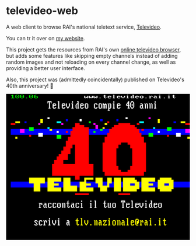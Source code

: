 # televideo-web

A web client to browse RAI's national teletext service, [Televideo](https://en.wikipedia.org/wiki/Televideo_(teletext)).

You can tr it over on [my website](https://alfiot.net/televideo/).

This project gets the resources from RAI's own [online televideo browser](https://www.servizitelevideo.rai.it/televideo/pub/pagina.jsp),
but adds some features like skipping empty channels instead of adding random images
and not reloading on every channel change, as well as providing a better user interface.

Also, this project was (admittedly coincidentally) published on Televideo's 40th anniversary! 🎉

<center>
    <img src="/readme-assets/anniversary.png" width="644" height="400" alt="Televideo screen celebrating its 40th anniversary (January 15th, 2023)">
</center>